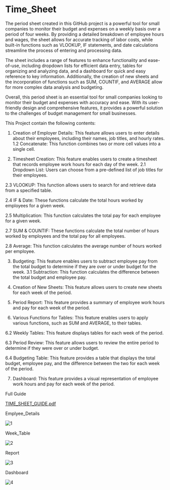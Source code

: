 # Time_Sheet

The period sheet created in this GitHub project is a powerful tool for small companies to monitor their budget and expenses on a weekly basis over a period of four weeks. By providing a detailed breakdown of employee hours and wages, the sheet allows for accurate tracking of labor costs, while built-in functions such as VLOOKUP, IF statements, and date calculations streamline the process of entering and processing data.

The sheet includes a range of features to enhance functionality and ease-of-use, including dropdown lists for efficient data entry, tables for organizing and analyzing data, and a dashboard for quick and easy reference to key information. Additionally, the creation of new sheets and the incorporation of functions such as SUM, COUNTIF, and AVERAGE allow for more complex data analysis and budgeting.

Overall, this period sheet is an essential tool for small companies looking to monitor their budget and expenses with accuracy and ease. With its user-friendly design and comprehensive features, it provides a powerful solution to the challenges of budget management for small businesses.

This Project contain the following contents: 

1. Creation of Employer Details: This feature allows users to enter details about their employees, including their names, job titles, and hourly rates.
1.2 Concatenate: This function combines two or more cell values into a single cell.

2. Timesheet Creation: This feature enables users to create a timesheet that records employee work hours for each day of the week.
2.1 Dropdown List: Users can choose from a pre-defined list of job titles for their employees.

2.3 VLOOKUP: This function allows users to search for and retrieve data from a specified table.

2.4 IF & Date: These functions calculate the total hours worked by employees for a given week.

2.5 Multiplication: This function calculates the total pay for each employee for a given week.

2.7 SUM & COUNTIF: These functions calculate the total number of hours worked by employees and the total pay for all employees.

2.8 Average: This function calculates the average number of hours worked per employee.

3. Budgeting: This feature enables users to subtract employee pay from the total budget to determine if they are over or under budget for the week.
3.1 Subtraction: This function calculates the difference between the total budget and employee pay.

4. Creation of New Sheets: This feature allows users to create new sheets for each week of the period.

5. Period Report: This feature provides a summary of employee work hours and pay for each week of the period.

6. Various Functions for Tables: This feature enables users to apply various functions, such as SUM and AVERAGE, to their tables.

6.2 Weekly Tables: This feature displays tables for each week of the period.

6.3 Period Review: This feature allows users to review the entire period to determine if they were over or under budget.

6.4 Budgeting Table: This feature provides a table that displays the total budget, employee pay, and the difference between the two for each week of the period.

7. Dashboard: This feature provides a visual representation of employee work hours and pay for each week of the period.

Full Guide 

[TIME_SHEET_GUIDE.pdf](https://github.com/Sabbirrah/TIME_SHEET/files/10846015/TIME_SHEET_GUIDE.pdf)

Emplyee_Details

![1](https://user-images.githubusercontent.com/116674419/221737700-41872d64-ff3d-4c17-8222-ab93a622055b.png)

Week_Table

![2](https://user-images.githubusercontent.com/116674419/221737960-a08313c1-26f2-4523-a19b-4b37305ab47c.png)

Report

![3](https://user-images.githubusercontent.com/116674419/221738323-606cb878-aebb-45c0-91b3-64aae9dcc634.png)

Dashboard

![4](https://user-images.githubusercontent.com/116674419/221738142-474316a7-cd94-4f00-9399-22da9076d50a.png)
